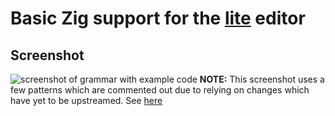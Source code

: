# Basic Zig support for the [lite](https://github.com/rxi/lite) editor

## Screenshot
![screenshot of grammar with example code](https://user-images.githubusercontent.com/30666851/72271954-d41ab080-35f5-11ea-9855-c8cc18c01cb9.png)
**NOTE:** This screenshot uses a few patterns which are commented out due
to relying on changes which have yet to be upstreamed. See [here](https://github.com/rxi/lite/pull/10)

